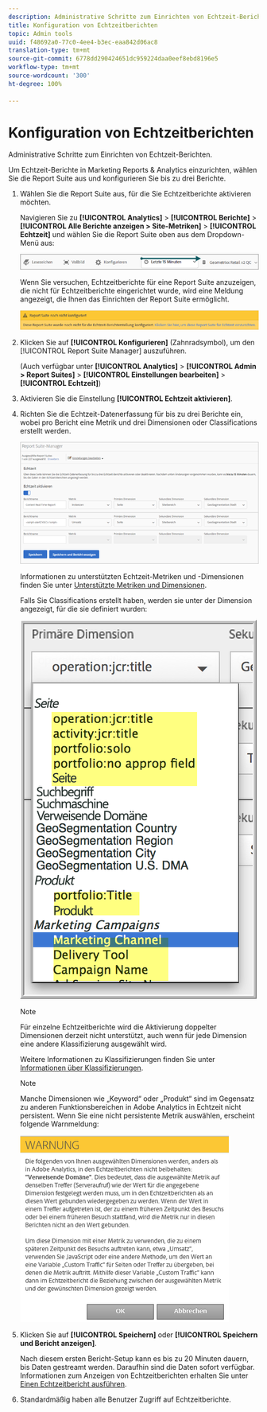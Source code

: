 ```yaml
---
description: Administrative Schritte zum Einrichten von Echtzeit-Berichten.
title: Konfiguration von Echtzeitberichten
topic: Admin tools
uuid: f48692a0-77c0-4ee4-b3ec-eaa842d06ac8
translation-type: tm+mt
source-git-commit: 6778dd290424651dc959224daa0eef8ebd8196e5
workflow-type: tm+mt
source-wordcount: '300'
ht-degree: 100%

---
```



# Konfiguration von Echtzeitberichten

Administrative Schritte zum Einrichten von Echtzeit-Berichten.

Um Echtzeit-Berichte in Marketing Reports &amp; Analytics einzurichten, wählen Sie die Report Suite aus und konfigurieren Sie bis zu drei Berichte.

1. Wählen Sie die Report Suite aus, für die Sie Echtzeitberichte aktivieren möchten.

   Navigieren Sie zu **[!UICONTROL Analytics]** > **[!UICONTROL Berichte]** > **[!UICONTROL Alle Berichte anzeigen > Site-Metriken]** > **[!UICONTROL Echtzeit]** und wählen Sie die Report Suite oben aus dem Dropdown-Menü aus:

   ![](assets/report_suite_selector.png)

   Wenn Sie versuchen, Echtzeitberichte für eine Report Suite anzuzeigen, die nicht für Echtzeitberichte eingerichtet wurde, wird eine Meldung angezeigt, die Ihnen das Einrichten der Report Suite ermöglicht.

   ![](assets/rep_suite_not_set_up.png)

1. Klicken Sie auf **[!UICONTROL Konfigurieren]** (Zahnradsymbol), um den [!UICONTROL Report Suite Manager] auszuführen.

   (Auch verfügbar unter **[!UICONTROL Analytics]** > **[!UICONTROL Admin > Report Suites]** > **[!UICONTROL Einstellungen bearbeiten]** > **[!UICONTROL Echtzeit]**)

1. Aktivieren Sie die Einstellung **[!UICONTROL Echtzeit aktivieren]**.
1. Richten Sie die Echtzeit-Datenerfassung für bis zu drei Berichte ein, wobei pro Bericht eine Metrik und drei Dimensionen oder Classifications erstellt werden.

   ![](assets/real_time_admin.png)

   Informationen zu unterstützten Echtzeit-Metriken und -Dimensionen finden Sie unter [Unterstützte Metriken und Dimensionen](/help/admin/admin/realtime/realtime-metrics.md).

   Falls Sie Classifications erstellt haben, werden sie unter der Dimension angezeigt, für die sie definiert wurden:

   ![](assets/classifications.png)

   >[!NOTE]
   >
   >Für einzelne Echtzeitberichte wird die Aktivierung doppelter Dimensionen derzeit nicht unterstützt, auch wenn für jede Dimension eine andere Klassifizierung ausgewählt wird.

   Weitere Informationen zu Klassifizierungen finden Sie unter [Informationen über Klassifizierungen](/help/components/classifications/c-classifications.md).

   >[!NOTE]
   >
   >Manche Dimensionen wie „Keyword“ oder „Produkt“ sind im Gegensatz zu anderen Funktionsbereichen in Adobe Analytics in Echtzeit nicht persistent. Wenn Sie eine nicht persistente Metrik auswählen, erscheint folgende Warnmeldung:

   ![](assets/warning_dimensions.png)

1. Klicken Sie auf **[!UICONTROL Speichern]** oder **[!UICONTROL Speichern und Bericht anzeigen]**.

   Nach diesem ersten Bericht-Setup kann es bis zu 20 Minuten dauern, bis Daten gestreamt werden. Daraufhin sind die Daten sofort verfügbar. Informationen zum Anzeigen von Echtzeitberichten erhalten Sie unter [Einen Echtzeitbericht ausführen](https://docs.adobe.com/content/help/de-DE/analytics/analyze/reports-analytics/t-running-report-types.html).

1. Standardmäßig haben alle Benutzer Zugriff auf Echtzeitberichte.
